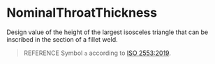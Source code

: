 # NominalThroatThickness

Design value of the height of the largest isosceles triangle that can be inscribed in the section of a fillet weld.

> REFERENCE Symbol `a` according to [ISO 2553:2019](https://www.iso.org/standard/72740.html).
